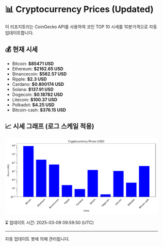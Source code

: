 
# 📊 Cryptocurrency Prices (Updated)

이 리포지토리는 CoinGecko API를 사용하여 코인 TOP 10 시세를 10분가격으로 자동 업데이트합니다.

## 💰 현재 시세
- Bitcoin: **$85471 USD**
- Ethereum: **$2162.65 USD**
- Binancecoin: **$582.57 USD**
- Ripple: **$2.3 USD**
- Cardano: **$0.800174 USD**
- Solana: **$137.91 USD**
- Dogecoin: **$0.18782 USD**
- Litecoin: **$100.37 USD**
- Polkadot: **$4.25 USD**
- Bitcoin-cash: **$376.15 USD**

## 📈 시세 그래프 (로그 스케일 적용)
![Crypto Prices](crypto_prices.png)

⏳ 업데이트 시간: 2025-03-09 09:59:50 (UTC)

---
자동 업데이트 봇에 의해 관리됩니다.
